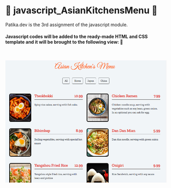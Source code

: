 # 🔮 javascript_AsianKitchensMenu 🔮

Patika.dev is the 3rd assignment of the javascript module. 
#### Javascript codes will be added to the ready-made HTML and CSS template and it will be brought to the following view: 🔮
<br>

![alt text](https://github.com/ipekserttas99/javascript_AsianKitchensMenu/blob/main/ss.png)
